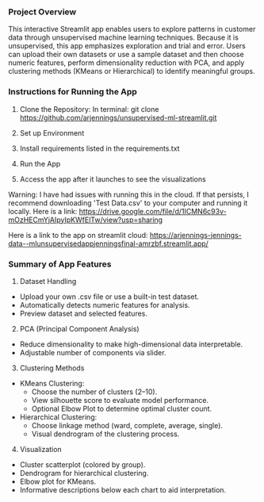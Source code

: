 ### Project Overview ###

This interactive Streamlit app enables users to explore patterns in customer data through unsupervised machine learning techniques. Because it is unsupervised, this app emphasizes exploration and trial and error. Users can upload their own datasets or use a sample dataset and then choose numeric features, perform dimensionality reduction with PCA, and apply clustering methods (KMeans or Hierarchical) to identify meaningful groups.

### Instructions for Running the App ###
1. Clone the Repository: 
In terminal: git clone https://github.com/arjennings/unsupervised-ml-streamlit.git

2. Set up Environment

3. Install requirements listed in the requirements.txt

4. Run the App

5. Access the app after it launches to see the visualizations

Warning: I have had issues with running this in the cloud. If that persists, I recommend downloading 'Test Data.csv' to your computer and running it locally. Here is a link: https://drive.google.com/file/d/1ICMN6c93v-mOzHECmYjAIpyIpKWfElTw/view?usp=sharing

Here is a link to the app on streamlit cloud: https://arjennings-jennings-data--mlunsupervisedappjenningsfinal-amrzbf.streamlit.app/

### Summary of App Features

1. Dataset Handling
- Upload your own .csv file or use a built-in test dataset.
- Automatically detects numeric features for analysis.
- Preview dataset and selected features.

2. PCA (Principal Component Analysis)
- Reduce dimensionality to make high-dimensional data interpretable.
- Adjustable number of components via slider.

3. Clustering Methods
- KMeans Clustering:
  - Choose the number of clusters (2–10).
  - View silhouette score to evaluate model performance.
  - Optional Elbow Plot to determine optimal cluster count.
- Hierarchical Clustering:
  - Choose linkage method (ward, complete, average, single).
  - Visual dendrogram of the clustering process.

4. Visualization
- Cluster scatterplot (colored by group).
- Dendrogram for hierarchical clustering.
- Elbow plot for KMeans.
- Informative descriptions below each chart to aid interpretation.





